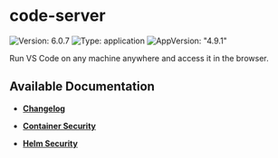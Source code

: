 # code-server

![Version: 6.0.7](https://img.shields.io/badge/Version-6.0.7-informational?style=flat-square) ![Type: application](https://img.shields.io/badge/Type-application-informational?style=flat-square) ![AppVersion: "4.9.1"](https://img.shields.io/badge/AppVersion-"4.9.1"-informational?style=flat-square)

Run VS Code on any machine anywhere and access it in the browser.

## Available Documentation

- [**Changelog**](CHANGELOG)

- [**Container Security**](container-security)

- [**Helm Security**](helm-security)

